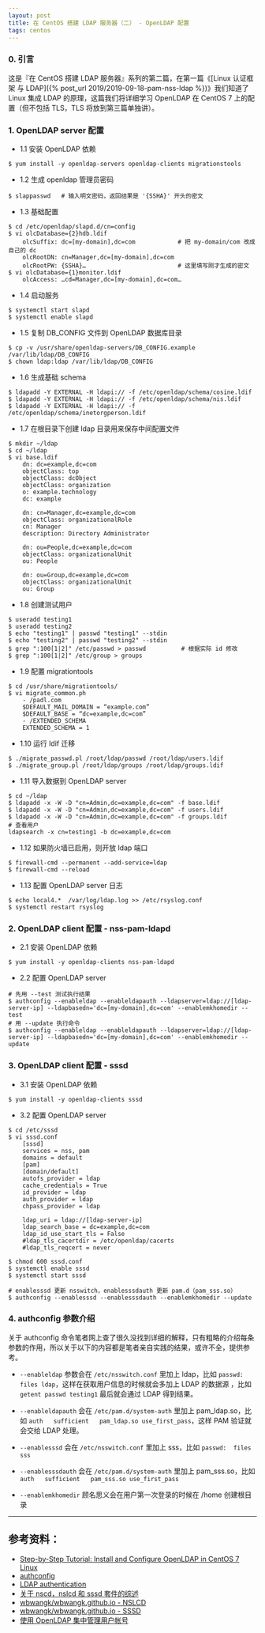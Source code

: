 ```yaml
---
layout: post
title: 在 CentOS 搭建 LDAP 服务器（二） - OpenLDAP 配置
tags: centos
---
```


### 0. 引言

这是『在 CentOS 搭建 LDAP 服务器』系列的第二篇，在第一篇《[Linux 认证框架 与 LDAP]({% post_url 2019/2019-09-18-pam-nss-ldap %})》我们知道了 Linux 集成 LDAP 的原理，这篇我们将详细学习 OpenLDAP 在 CentOS 7 上的配置（但不包括 TLS，TLS 将放到第三篇单独讲）。

### 1. OpenLDAP server 配置

* 1.1 安装 OpenLDAP 依赖

```
$ yum install -y openldap-servers openldap-clients migrationstools
```

* 1.2 生成 openldap 管理员密码

```
$ slappasswd   # 输入明文密码，返回结果是 '{SSHA}' 开头的密文
```

* 1.3 基础配置

```
$ cd /etc/openldap/slapd.d/cn=config
$ vi olcDatabase={2}hdb.ldif
    olcSuffix: dc=[my-domain],dc=com            # 把 my-domain/com 改成自己的 dc
    olcRootDN: cn=Manager,dc=[my-domain],dc=com
    olcRootPW: {SSHA}…                          # 这里填写刚才生成的密文
$ vi olcDatabase={1}monitor.ldif
    olcAccess: …cd=Manager,dc=[my-domain],dc=com…
```

* 1.4 启动服务

```
$ systemctl start slapd
$ systemctl enable slapd
```

* 1.5 复制 DB_CONFIG 文件到 OpenLDAP 数据库目录

```
$ cp -v /usr/share/openldap-servers/DB_CONFIG.example /var/lib/ldap/DB_CONFIG
$ chown ldap:ldap /var/lib/ldap/DB_CONFIG
```

* 1.6 生成基础 schema

```
$ ldapadd -Y EXTERNAL -H ldapi:// -f /etc/openldap/schema/cosine.ldif
$ ldapadd -Y EXTERNAL -H ldapi:// -f /etc/openldap/schema/nis.ldif
$ ldapadd -Y EXTERNAL -H ldapi:// -f /etc/openldap/schema/inetorgperson.ldif
```

* 1.7 在根目录下创建 ldap 目录用来保存中间配置文件

```
$ mkdir ~/ldap
$ cd ~/ldap
$ vi base.ldif
    dn: dc=example,dc=com
    objectClass: top
    objectClass: dcObject
    objectClass: organization
    o: example.technology
    dc: example

    dn: cn=Manager,dc=example,dc=com
    objectClass: organizationalRole
    cn: Manager
    description: Directory Administrator

    dn: ou=People,dc=example,dc=com
    objectClass: organizationalUnit
    ou: People

    dn: ou=Group,dc=example,dc=com
    objectClass: organizationalUnit
    ou: Group
```

* 1.8 创建测试用户

```
$ useradd testing1
$ useradd testing2
$ echo "testing1" | passwd "testing1" --stdin
$ echo "testing2" | passwd "testing2" --stdin
$ grep ":100[1|2]" /etc/passwd > passwd          # 根据实际 id 修改
$ grep ":100[1|2]" /etc/group > groups
```

* 1.9 配置 migrationtools

```
$ cd /usr/share/migrationtools/
$ vi migrate_common.ph
    - /padl.com
    $DEFAULT_MAIL_DOMAIN = “example.com”
    $DEFAULT_BASE = “dc=example,dc=com”
    - /EXTENDED_SCHEMA
    EXTENDED_SCHEMA = 1
```

* 1.10 运行 ldif 迁移

```
$ ./migrate_passwd.pl /root/ldap/passwd /root/ldap/users.ldif
$ ./migrate_group.pl /root/ldap/groups /root/ldap/groups.ldif
```

* 1.11 导入数据到 OpenLDAP server

```
$ cd ~/ldap
$ ldapadd -x -W -D "cn=Admin,dc=example,dc=com" -f base.ldif
$ ldapadd -x -W -D "cn=Admin,dc=example,dc=com" -f users.ldif
$ ldapadd -x -W -D "cn=Admin,dc=example,dc=com" -f groups.ldif
# 查看用户
ldapsearch -x cn=testing1 -b dc=example,dc=com
```

* 1.12 如果防火墙已启用，则开放 ldap 端口

```
$ firewall-cmd --permanent --add-service=ldap
$ firewall-cmd --reload
```

* 1.13 配置 OpenLDAP server 日志

```
$ echo local4.*  /var/log/ldap.log >> /etc/rsyslog.conf
$ systemctl restart rsyslog
```

### 2. OpenLDAP client 配置 - nss-pam-ldapd

* 2.1 安装 OpenLDAP 依赖

```
$ yum install -y openldap-clients nss-pam-ldapd
```

* 2.2 配置 OpenLDAP server

```
# 先用 --test 测试执行结果
$ authconfig --enableldap --enableldapauth --ldapserver=ldap://[ldap-server-ip] --ldapbasedn='dc=[my-domain],dc=com' --enablemkhomedir --test
# 用 --update 执行命令
$ authconfig --enableldap --enableldapauth --ldapserver=ldap://[ldap-server-ip] --ldapbasedn='dc=[my-domain],dc=com' --enablemkhomedir --update
```

### 3. OpenLDAP client 配置 - sssd

* 3.1 安装 OpenLDAP 依赖

```
$ yum install -y openldap-clients sssd
```

* 3.2 配置 OpenLDAP server

```
$ cd /etc/sssd
$ vi sssd.conf
    [sssd]
    services = nss, pam
    domains = default
    [pam]
    [domain/default]
    autofs_provider = ldap
    cache_credentials = True
    id_provider = ldap
    auth_provider = ldap
    chpass_provider = ldap

    ldap_uri = ldap://[ldap-server-ip]
    ldap_search_base = dc=example,dc=com
    ldap_id_use_start_tls = False
    #ldap_tls_cacertdir = /etc/openldap/cacerts
    #ldap_tls_reqcert = never

$ chmod 600 sssd.conf
$ systemctl enable sssd
$ systemctl start sssd

# enablesssd 更新 nsswitch，enablesssdauth 更新 pam.d（pam_sss.so）
$ authconfig --enablesssd --enablesssdauth --enablemkhomedir --update
```

### 4. authconfig 参数介绍

关于 authconfig 命令笔者网上查了很久没找到详细的解释，只有粗略的介绍每条参数的作用，所以关于以下的内容都是笔者亲自实践的结果，或许不全，提供参考。

* `--enableldap` 参数会在 `/etc/nsswitch.conf` 里加上 ldap，比如 `passwd:  files ldap`，这样在获取用户信息的时候就会多加上 LDAP 的数据源 ，比如 `getent passwd testing1` 最后就会通过 LDAP 得到结果。

* `--enableldapauth`  会在 `/etc/pam.d/system-auth` 里加上 pam_ldap.so，比如 `auth   sufficient   pam_ldap.so use_first_pass`，这样 PAM 验证就会交给 LDAP 处理。

* `--enablesssd` 会在 `/etc/nsswitch.conf` 里加上 sss，比如 `passwd:  files sss`

* `--enablesssdauth` 会在 `/etc/pam.d/system-auth` 里加上 pam_sss.so，比如 `auth   sufficient   pam_sss.so use_first_pass`

* `--enablemkhomedir` 顾名思义会在用户第一次登录的时候在 /home 创建根目录

---

## 参考资料：

* [Step-by-Step Tutorial: Install and Configure OpenLDAP in CentOS 7 Linux](https://www.golinuxcloud.com/install-and-configure-openldap-centos-7-linux/)
* [authconfig](https://www.tutorialspoint.com/unix_commands/authconfig.htm)
* [LDAP authentication](https://wiki.archlinux.org/index.php/LDAP_authentication#NSS_Configuration)
* [关于 nscd，nslcd 和 sssd 套件的综述](http://coldbloodx.blog.sohu.com/306407471.html)
* [wbwangk/wbwangk.github.io - NSLCD](https://github.com/wbwangk/wbwangk.github.io/wiki/NSLCD)
* [wbwangk/wbwangk.github.io - SSSD](https://github.com/wbwangk/wbwangk.github.io/wiki/SSSD)
* [使用 OpenLDAP 集中管理用户帐号](https://www.ibm.com/developerworks/cn/linux/l-openldap/index.html)



